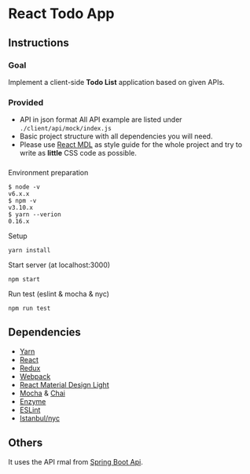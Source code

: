 # React Todo App

## Instructions

### Goal
Implement a client-side **Todo List** application based on given APIs.

### Provided

- API in json format
  All API example are listed under `./client/api/mock/index.js`
- Basic project structure with all dependencies you will need.
- Please use [React MDL](https://react-mdl.github.io/react-mdl/) as style guide for the whole project and try to write as **little** CSS code as possible.

###

Environment preparation
```
$ node -v
v6.x.x
$ npm -v
v3.10.x
$ yarn --verion
0.16.x
```

Setup

```
yarn install
```

Start server (at localhost:3000)

```
npm start
```

Run test (eslint & mocha & nyc)
```
npm run test
```

## Dependencies

- [Yarn](https://yarnpkg.com/)
- [React](https://facebook.github.io/react/)
- [Redux](http://redux.js.org/docs/introduction/)
- [Webpack](https://webpack.github.io/)
- [React Material Design Light](https://react-mdl.github.io/react-mdl/)
- [Mocha](https://mochajs.org/) & [Chai](http://chaijs.com/)
- [Enzyme](https://github.com/airbnb/enzyme)
- [ESLint](http://eslint.org/)
- [Istanbul/nyc](https://github.com/istanbuljs/nyc)

## Others
It uses the API rmal from [Spring Boot Api](https://github.com/silverjava/rest-api-springboot).

